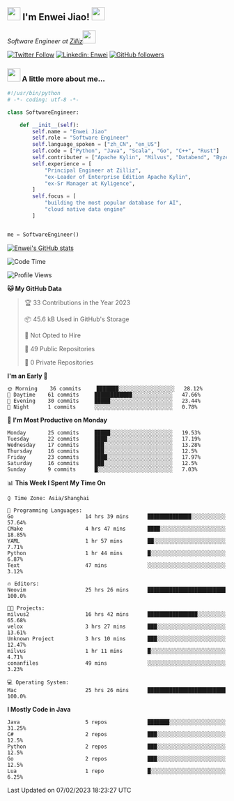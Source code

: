 <h2><img src="https://emojis.slackmojis.com/emojis/images/1531849430/4246/blob-sunglasses.gif?1531849430" width="30"/> I'm  Enwei Jiao! <img src="https://media.giphy.com/media/juBt25nT1KGys/giphy.gif" width=30> </h2>
<!-- <img align='right' src="https://media.giphy.com/media/M9gbBd9nbDrOTu1Mqx/giphy.gif" width="230"> -->
<p><em>Software Engineer at <a href="https://zilliz.com/">Zilliz</a><img src="https://media.giphy.com/media/WUlplcMpOCEmTGBtBW/giphy.gif" width="30"></em></p>

[![Twitter Follow](https://img.shields.io/twitter/follow/misteranmol?label=Follow)](https://twitter.com/intent/follow?screen_name=EnweiJiao)
[![Linkedin: Enwei](https://img.shields.io/badge/-enwei-blue?style=&logo=Linkedin&logoColor=white&link=https://www.linkedin.com/in/enwei-jiao-41192a97)](https://www.linkedin.com/in/enwei-jiao-41192a97/)
[![GitHub followers](https://img.shields.io/github/followers/jiaoew1991?label=Follow&style=social)](https://github.com/jiaoew1991)


### <img src="https://media.giphy.com/media/VgCDAzcKvsR6OM0uWg/giphy.gif" width="30"> A little more about me...  

```python
#!/usr/bin/python
# -*- coding: utf-8 -*-

class SoftwareEngineer:

    def __init__(self):
        self.name = "Enwei Jiao"
        self.role = "Software Engineer"
        self.language_spoken = ["zh_CN", "en_US"]
        self.code = ["Python", "Java", "Scala", "Go", "C++", "Rust"]
        self.contributer = ["Apache Kylin", "Milvus", "Databend", "Byzer-Lang"]
        self.experience = [
            "Principal Engineer at Zilliz",
            "ex-Leader of Enterprise Edition Apache Kylin",
            "ex-Sr Manager at Kyligence",
        ]
        self.focus = [
            "building the most popular database for AI",
            "cloud native data engine"
        ]


me = SoftwareEngineer()
```

[![Enwei's GitHub stats](https://github-readme-stats.vercel.app/api?username=jiaoew1991&count_private=true&show_icons=true)](https://github.com/jiaoew1991/jiaoew1991)

<!-- [![Top Langs](https://github-readme-stats.vercel.app/api/top-langs/?username=jiaoew1991&layout=compact)](https://github.com/jiaoew1991/jiaoew1991) -->

<!--START_SECTION:waka-->
![Code Time](http://img.shields.io/badge/Code%20Time-486%20hrs%2015%20mins-blue)

![Profile Views](http://img.shields.io/badge/Profile%20Views-0-blue)

**🐱 My GitHub Data** 

> 🏆 33 Contributions in the Year 2023
 > 
> 📦 45.6 kB Used in GitHub's Storage 
 > 
> 🚫 Not Opted to Hire
 > 
> 📜 49 Public Repositories 
 > 
> 🔑 0 Private Repositories  
 > 
**I'm an Early 🐤** 

```text
🌞 Morning    36 commits     ███████░░░░░░░░░░░░░░░░░░   28.12% 
🌆 Daytime    61 commits     ████████████░░░░░░░░░░░░░   47.66% 
🌃 Evening    30 commits     █████░░░░░░░░░░░░░░░░░░░░   23.44% 
🌙 Night      1 commits      ░░░░░░░░░░░░░░░░░░░░░░░░░   0.78%

```
📅 **I'm Most Productive on Monday** 

```text
Monday       25 commits     █████░░░░░░░░░░░░░░░░░░░░   19.53% 
Tuesday      22 commits     ████░░░░░░░░░░░░░░░░░░░░░   17.19% 
Wednesday    17 commits     ███░░░░░░░░░░░░░░░░░░░░░░   13.28% 
Thursday     16 commits     ███░░░░░░░░░░░░░░░░░░░░░░   12.5% 
Friday       23 commits     ████░░░░░░░░░░░░░░░░░░░░░   17.97% 
Saturday     16 commits     ███░░░░░░░░░░░░░░░░░░░░░░   12.5% 
Sunday       9 commits      █░░░░░░░░░░░░░░░░░░░░░░░░   7.03%

```


📊 **This Week I Spent My Time On** 

```text
⌚︎ Time Zone: Asia/Shanghai

💬 Programming Languages: 
Go                       14 hrs 39 mins      ██████████████░░░░░░░░░░░   57.64% 
CMake                    4 hrs 47 mins       ████░░░░░░░░░░░░░░░░░░░░░   18.85% 
YAML                     1 hr 57 mins        ██░░░░░░░░░░░░░░░░░░░░░░░   7.71% 
Python                   1 hr 44 mins        █░░░░░░░░░░░░░░░░░░░░░░░░   6.87% 
Text                     47 mins             ░░░░░░░░░░░░░░░░░░░░░░░░░   3.12%

🔥 Editors: 
Neovim                   25 hrs 26 mins      █████████████████████████   100.0%

🐱‍💻 Projects: 
milvus2                  16 hrs 42 mins      ████████████████░░░░░░░░░   65.68% 
velox                    3 hrs 27 mins       ███░░░░░░░░░░░░░░░░░░░░░░   13.61% 
Unknown Project          3 hrs 10 mins       ███░░░░░░░░░░░░░░░░░░░░░░   12.47% 
milvus                   1 hr 11 mins        █░░░░░░░░░░░░░░░░░░░░░░░░   4.71% 
conanfiles               49 mins             ░░░░░░░░░░░░░░░░░░░░░░░░░   3.23%

💻 Operating System: 
Mac                      25 hrs 26 mins      █████████████████████████   100.0%

```

**I Mostly Code in Java** 

```text
Java                     5 repos             ███████░░░░░░░░░░░░░░░░░░   31.25% 
C#                       2 repos             ███░░░░░░░░░░░░░░░░░░░░░░   12.5% 
Python                   2 repos             ███░░░░░░░░░░░░░░░░░░░░░░   12.5% 
Go                       2 repos             ███░░░░░░░░░░░░░░░░░░░░░░   12.5% 
Lua                      1 repo              █░░░░░░░░░░░░░░░░░░░░░░░░   6.25%

```



 Last Updated on 07/02/2023 18:23:27 UTC
<!--END_SECTION:waka-->
